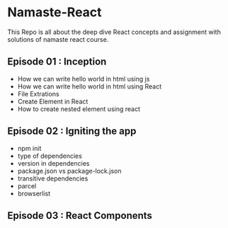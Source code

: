 # Namaste-React
This Repo is all about the deep dive React concepts and assignment with solutions of namaste react course.
## Episode 01 : Inception
-  How we can write hello world in html using js
-  How we can write hello world in html using React
-  File Extrations
-  Create Element in React
-  How to create nested element using react

## Episode 02 : Igniting the app
 <!-- const heading  = React.createElement("h1",{id: "heading"},"Hello world from react") -->
- npm init
- type of dependencies
- version in dependencies 
- package.json vs package-lock.json
- transitive dependencies
- parcel
- browserlist

## Episode 03 : React Components